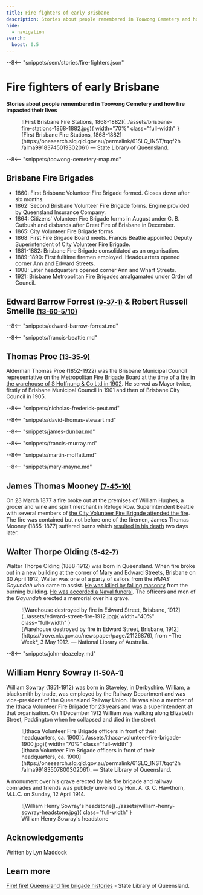 ```yaml
---
title: Fire fighters of early Brisbane
description: Stories about people remembered in Toowong Cemetery and how fire impacted their lives 
hide:
  - navigation
search:
  boost: 0.5  
---
```


--8<-- "snippets/sem/stories/fire-fighters.json"

# Fire fighters of early Brisbane

**Stories about people remembered in Toowong Cemetery and how fire impacted their lives**

<figure markdown>
  ![First Brisbane Fire Stations, 1868-1882](../assets/brisbane-fire-stations-1868-1882.jpg){ width="70%" class="full-width" }
  <figcaption markdown>[First Brisbane Fire Stations, 1868-1882](https://onesearch.slq.qld.gov.au/permalink/61SLQ_INST/tqqf2h/alma99183745019302061) — State Library of Queensland.</figcaption>
</figure>

--8<-- "snippets/toowong-cemetery-map.md"

## Brisbane Fire Brigades

- 1860: First Brisbane Volunteer Fire Brigade formed. Closes down after six months.
- 1862: Second Brisbane Volunteer Fire Brigade forms. Engine provided by Queensland Insurance Company.
- 1864: Citizens' Volunteer Fire Brigade forms in August under G. B. Cutbush and disbands after Great Fire of Brisbane in December.
- 1865: City Volunteer Fire Brigade forms.
- 1868: First Fire Brigade Board meets. Francis Beattie appointed Deputy Superintendent of City Volunteer Fire Brigade.
- 1881-1882: Brisbane Fire Brigade consolidated as an organisation.
- 1889-1890: First fulltime firemen employed. Headquarters opened corner Ann and Edward Streets.
- 1908: Later headquarters opened corner Ann and Wharf Streets.
- 1921: Brisbane Metropolitan Fire Brigades amalgamated under Order of Council.

## Edward Barrow Forrest <small>[(9‑37‑1)](https://brisbane.discovereverafter.com/profile/31760249 "Go to Memorial Information" )</small> & Robert Russell Smellie <small>[(13‑60‑5/10)](https://brisbane.discovereverafter.com/profile/31801358 "Go to Memorial Information" )</small>

--8<-- "snippets/edward-barrow-forrest.md"

--8<-- "snippets/francis-beattie.md"

## Thomas Proe <small>[(13‑35‑9)](https://brisbane.discovereverafter.com/profile/32010529 "Go to Memorial Information" )</small>

Alderman Thomas Proe (1852-1922) was the Brisbane Municipal Council representative on the Metropolitan Fire Brigade Board at the time of a [fire in the warehouse of S Hoffnung & Co Ltd in 1902](https://trove.nla.gov.au/newspaper/article/183137726). He served as Mayor twice, firstly of Brisbane Municipal Council in 1901 and then of Brisbane City Council in 1905.

<!--
<figure markdown>
  ![Interior of the fire brigade building in Brisbane, 1908](../assets/ann-street-fire-station-1908.jpg){ width="70%" class="full-width" }
  <figcaption markdown>[Interior of the fire brigade building in Brisbane, 1908](https://onesearch.slq.qld.gov.au/permalink/61SLQ_INST/dls06p/alma99184004708302061). — State Library of Queensland.</figcaption>
</figure>
-->

--8<-- "snippets/nicholas-frederick-peut.md"

--8<-- "snippets/david-thomas-stewart.md"

--8<-- "snippets/james-dunbar.md"

--8<-- "snippets/francis-murray.md"

--8<-- "snippets/martin-moffatt.md"

--8<-- "snippets/mary-mayne.md"

## James Thomas Mooney <small>[(7‑45‑10)](https://brisbane.discovereverafter.com/profile/31766574 "Go to Memorial Information" )</small>

On 23 March 1877 a fire broke out at the premises of William Hughes, a grocer and wine and spirit merchant in Refuge Row. Superintendent Beattie with several members of [the City Volunteer Fire Brigade attended the fire](https://trove.nla.gov.au/newspaper/article/169510018). The fire was contained but not before one of the firemen, James Thomas Mooney (1855-1877) suffered burns which [resulted in his death](https://trove.nla.gov.au/newspaper/article/181784650) two days later.

<!--
<figure markdown>
  ![Grave of James Mooney](https://digital.slq.qld.gov.au/delivery/DeliveryManagerServlet?dps_pid=IE175607&dps_func=thumbnail){ width="40%" class="full-width" }
  <figcaption markdown>[Grave of James Mooney](https://onesearch.slq.qld.gov.au/permalink/61SLQ_INST/dls06p/alma99183507799802061). — State Library of Queensland.</figcaption>
</figure>
-->

## Walter Thorpe Olding <small>[(5‑42‑7)](https://brisbane.discovereverafter.com/profile/31976177 "Go to Memorial Information" )</small>

Walter Thorpe Olding (1888-1912) was born in Queensland. When fire broke out in a new building at the corner of Mary and Edward Streets, Brisbane on 30 April 1912, Walter was one of a party of sailors from the *HMAS Gayundah* who came to assist. [He was killed by falling masonry](https://trove.nla.gov.au/newspaper/page/21126876) from the burning building. [He was accorded a Naval funeral](https://trove.nla.gov.au/newspaper/article/190562675). The officers and men of the *Gayundah* erected a memorial over his grave.

<figure markdown>
  ![Warehouse destroyed by fire in Edward Street, Brisbane, 1912](../assets/edward-street-fire-1912.jpg){ width="40%" class="full-width" }
  <figcaption markdown>[Warehouse destroyed by fire in Edward Street, Brisbane, 1912](https://trove.nla.gov.au/newspaper/page/21126876), from *The Week*, 3 May 1912. — National Library of Australia.</figcaption>
</figure>

--8<-- "snippets/john-deazeley.md"

## William Henry Sowray <small>[(1‑50A‑1)](https://brisbane.discovereverafter.com/profile/31718296 "Go to Memorial Information" )</small>

William Sowray (1851-1912) was born in Staveley, in Derbyshire. William, a blacksmith by trade, was employed by the Railway Department and was vice-president of the Queensland Railway Union. He was also a member of the Ithaca Volunteer Fire Brigade for 23 years and was a superintendent at that organisation. On 1 December 1912 William was walking along Elizabeth Street, Paddington when he collapsed and died in
the street.

<figure markdown>
  ![Ithaca Volunteer Fire Brigade officers in front of their headquarters, ca. 1900](../assets/ithaca-volunteer-fire-brigade-1900.jpg){ width="70%" class="full-width" }
  <figcaption markdown>[Ithaca Volunteer Fire Brigade officers in front of their headquarters, ca. 1900](https://onesearch.slq.qld.gov.au/permalink/61SLQ_INST/tqqf2h/alma99183507800302061). — State Library of Queensland.</figcaption>
</figure>

A monument over his grave erected by his fire brigade and railway comrades and friends was publicly unveiled by Hon. A. G. C. Hawthorn, M.L.C. on Sunday, 12 April 1914.

<figure markdown>
  ![William Henry Sowray's headstone](../assets/william-henry-sowray-headstone.jpg){ class="full-width" }
  <figcaption markdown>William Henry Sowray's headstone</figcaption>
</figure>

## Acknowledgements

Written by Lyn Maddock

## Learn more 

[Fire! fire! Queensland fire brigade histories](https://www.slq.qld.gov.au/blog/fire-fire-queensland-fire-brigade-histories) - State Library of Queensland.